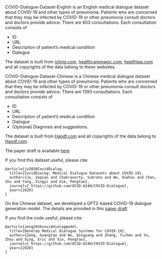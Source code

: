 COVID-Dialogue-Dataset-English is an English medical dialogue dataset about COVID-19 and other types of pneumonia. Patients who are concerned that they may be infected by COVID-19 or other pneumonia consult doctors and doctors provide advice. There are 603 consultations. Each consultation consists of

- ID
- URL
- Description of patient’s medical condition
- Dialogue

The dataset is built from [icliniq.com](https://www.icliniq.com/), [healthcaremagic.com](https://www.healthcaremagic.com/), [healthtap.com](https://www.healthtap.com/) and all copyrights of the data belong to these websites.

COVID-Dialogue-Dataset-Chinese is a Chinese medical dialogue dataset about COVID-19 and other types of pneumonia. Patients who are concerned that they may be infected by COVID-19 or other pneumonia consult doctors and doctors provide advice. There are 1393 consultations. Each consultation consists of

- ID
- URL
- Description of patient’s medical condition
- Dialogue
- (Optional) Diagnosis and suggestions.

The dataset is built from [Haodf.com](https://www.haodf.com/) and all copyrights of the data belong to [Haodf.com](https://www.haodf.com/).

The paper draft is available [here](https://pengtaoxie.github.io/coviddiag.pdf)

If you find this dataset useful, please cite:

    @article{ju2020CovidDialog,
      title={CovidDialog: Medical Dialogue Datasets about COVID-19},
      author={Ju, Zeqian and Chakravorty, Subrato and He, Xuehai and Chen, Shu and Yang, Xingyi and Xie, Pengtao},
      journal={ https://github.com/UCSD-AI4H/COVID-Dialogue}, 
      year={2020}
    }
    
    
On the Chinese dataset, we developed a GPT2-based COVID-19 dialogue generation model.
The details are provided in this [paper draft](https://github.com/pengtaoxie/pengtaoxie.github.io/blob/master/coviddiag-model.pdf)

If you find the code useful, please cite:

    @article{zeng2020coviddialogmodel,
      title={Develop Medical Dialogue Systems for COVID-19},
      author={Zeng, Guangtao and Wu, Qingyang and Zhang, Yichen and Yu, Zhou and Xing, Eric and Xie, Pengtao},
      journal={ https://github.com/UCSD-AI4H/COVID-Dialogue}, 
      year={2020}
    }



